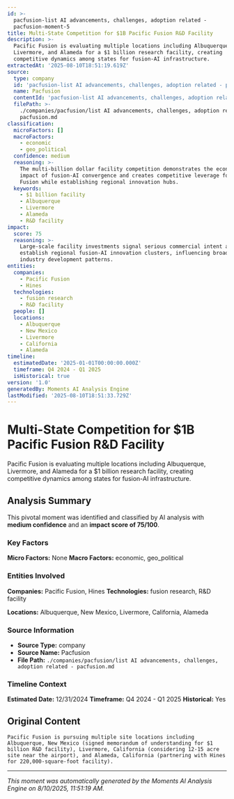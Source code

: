 ```yaml
---
id: >-
  pacfusion-list AI advancements, challenges, adoption related -
  pacfusion-moment-5
title: Multi-State Competition for $1B Pacific Fusion R&D Facility
description: >-
  Pacific Fusion is evaluating multiple locations including Albuquerque,
  Livermore, and Alameda for a $1 billion research facility, creating
  competitive dynamics among states for fusion-AI infrastructure.
extractedAt: '2025-08-10T18:51:19.619Z'
source:
  type: company
  id: 'pacfusion-list AI advancements, challenges, adoption related - pacfusion'
  name: Pacfusion
  contentId: 'pacfusion-list AI advancements, challenges, adoption related - pacfusion'
  filePath: >-
    ./companies/pacfusion/list AI advancements, challenges, adoption related -
    pacfusion.md
classification:
  microFactors: []
  macroFactors:
    - economic
    - geo_political
  confidence: medium
  reasoning: >-
    The multi-billion dollar facility competition demonstrates the economic
    impact of fusion-AI convergence and creates competitive leverage for Pacific
    Fusion while establishing regional innovation hubs.
  keywords:
    - $1 billion facility
    - Albuquerque
    - Livermore
    - Alameda
    - R&D facility
impact:
  score: 75
  reasoning: >-
    Large-scale facility investments signal serious commercial intent and could
    establish regional fusion-AI innovation clusters, influencing broader
    industry development patterns.
entities:
  companies:
    - Pacific Fusion
    - Hines
  technologies:
    - fusion research
    - R&D facility
  people: []
  locations:
    - Albuquerque
    - New Mexico
    - Livermore
    - California
    - Alameda
timeline:
  estimatedDate: '2025-01-01T00:00:00.000Z'
  timeframe: Q4 2024 - Q1 2025
  isHistorical: true
version: '1.0'
generatedBy: Moments AI Analysis Engine
lastModified: '2025-08-10T18:51:33.729Z'
---
```

# Multi-State Competition for $1B Pacific Fusion R&D Facility

Pacific Fusion is evaluating multiple locations including Albuquerque, Livermore, and Alameda for a $1 billion research facility, creating competitive dynamics among states for fusion-AI infrastructure.

## Analysis Summary

This pivotal moment was identified and classified by AI analysis with **medium confidence** and an **impact score of 75/100**.

### Key Factors

**Micro Factors:** None
**Macro Factors:** economic, geo_political

### Entities Involved

**Companies:** Pacific Fusion, Hines
**Technologies:** fusion research, R&D facility

**Locations:** Albuquerque, New Mexico, Livermore, California, Alameda

### Source Information

- **Source Type:** company
- **Source Name:** Pacfusion
- **File Path:** `./companies/pacfusion/list AI advancements, challenges, adoption related - pacfusion.md`

### Timeline Context

**Estimated Date:** 12/31/2024
**Timeframe:** Q4 2024 - Q1 2025
**Historical:** Yes

## Original Content

```
Pacific Fusion is pursuing multiple site locations including Albuquerque, New Mexico (signed memorandum of understanding for $1 billion R&D facility), Livermore, California (considering 12-15 acre site near the airport), and Alameda, California (partnering with Hines for 220,000-square-foot facility).
```

---

*This moment was automatically generated by the Moments AI Analysis Engine on 8/10/2025, 11:51:19 AM.*
